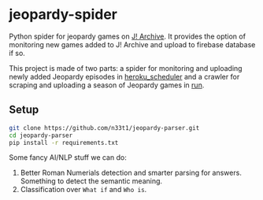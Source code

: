 # jeopardy-spider
Python spider for jeopardy games on [J! Archive](http://j-archive.com/). It provides the option of monitoring new games added to J! Archive and upload to firebase database if so. 

This project is made of two parts: a spider for monitoring and uploading newly added Jeopardy episodes in [heroku_scheduler](./src/heroku_scheduler.py) and a crawler for scraping and uploading a season of Jeopardy games in [run](./src/run.py). 

## Setup
```bash
git clone https://github.com/n33t1/jeopardy-parser.git
cd jeopardy-parser
pip install -r requirements.txt
```

Some fancy AI/NLP stuff we can do:
  1. Better Roman Numerials detection and smarter parsing for answers. Something to detect the semantic meaning.  
  2. Classification over `What if` and `Who is`.
